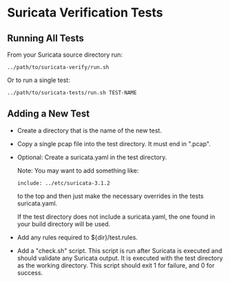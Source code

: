 # Suricata Verification Tests

## Running All Tests

From your Suricata source directory run:

```
../path/to/suricata-verify/run.sh
```

Or to run a single test:
```
../path/to/suricata-tests/run.sh TEST-NAME
```

## Adding a New Test

- Create a directory that is the name of the new test.

- Copy a single pcap file into the test directory. It must end in
  ".pcap".

- Optional: Create a suricata.yaml in the test directory.

    Note: You may want to add something like:
    ```
    include: ../etc/suricata-3.1.2
    ```
    to the top and then just make the necessary overrides in the tests
    suricata.yaml.

	If the test directory does not include a suricata.yaml, the one
    found in your build directory will be used.

- Add any rules required to ${dir}/test.rules.

- Add a "check.sh" script. This script is run after Suricata is
  executed and should validate any Suricata output. It is executed
  with the test directory as the working directory. This script should
  exit 1 for failure, and 0 for success.

